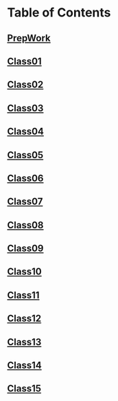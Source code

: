 # Table of Contents

## [PrepWork](./Class00%20-%20Prep%20Work/)

## [Class01](./Class01/README.md)

## [Class02](./Class02/README.md)

## [Class03](./Class03/README.md)

## [Class04](./Class04/README.md)

## [Class05](./Class05/README.md)

## [Class06](./Class06/README.md)

## [Class07](./Class07/README.md)

## [Class08](./Class08/README.md)

## [Class09](./Class09/README.md)

## [Class10](./Class10/README.md)

## [Class11](./Class11/README.md)

## [Class12](./Class12/README.md)

## [Class13](./Class13/README.md)

## [Class14](./Class14/README.md)

## [Class15](./Class15/README.md)
